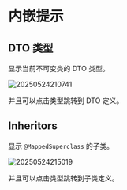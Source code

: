 # 内嵌提示

## DTO 类型

显示当前不可变类的 DTO 类型。

![20250524210741](https://s2.loli.net/2025/05/24/9goh76ub38RCwDT.png)

并且可以点击类型跳转到 DTO 定义。

## Inheritors

显示 `@MappedSuperclass` 的子类。

![20250524215019](https://s2.loli.net/2025/05/24/ixyDUvYCQb6mJMa.png)

并且可以点击类型跳转到子类定义。